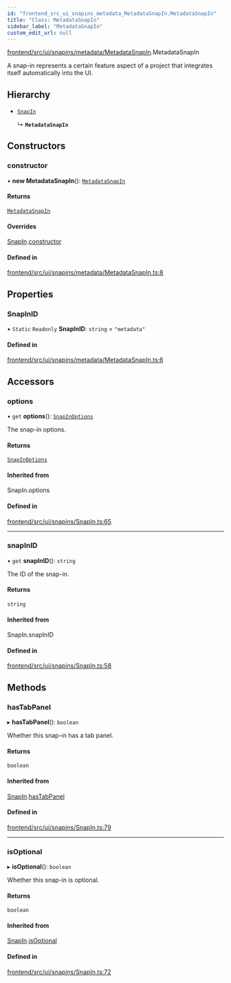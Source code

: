 ```yaml
---
id: "frontend_src_ui_snapins_metadata_MetadataSnapIn.MetadataSnapIn"
title: "Class: MetadataSnapIn"
sidebar_label: "MetadataSnapIn"
custom_edit_url: null
---
```


[frontend/src/ui/snapins/metadata/MetadataSnapIn](../modules/frontend_src_ui_snapins_metadata_MetadataSnapIn.md).MetadataSnapIn

A snap-in represents a certain feature aspect of a project that integrates itself automatically into the UI.

## Hierarchy

- [`SnapIn`](frontend_src_ui_snapins_SnapIn.SnapIn.md)

  ↳ **`MetadataSnapIn`**

## Constructors

### constructor

• **new MetadataSnapIn**(): [`MetadataSnapIn`](frontend_src_ui_snapins_metadata_MetadataSnapIn.MetadataSnapIn.md)

#### Returns

[`MetadataSnapIn`](frontend_src_ui_snapins_metadata_MetadataSnapIn.MetadataSnapIn.md)

#### Overrides

[SnapIn](frontend_src_ui_snapins_SnapIn.SnapIn.md).[constructor](frontend_src_ui_snapins_SnapIn.SnapIn.md#constructor)

#### Defined in

[frontend/src/ui/snapins/metadata/MetadataSnapIn.ts:8](https://github.com/Soroush9978/rds-ng/blob/3365237/src/frontend/src/ui/snapins/metadata/MetadataSnapIn.ts#L8)

## Properties

### SnapInID

▪ `Static` `Readonly` **SnapInID**: `string` = `"metadata"`

#### Defined in

[frontend/src/ui/snapins/metadata/MetadataSnapIn.ts:6](https://github.com/Soroush9978/rds-ng/blob/3365237/src/frontend/src/ui/snapins/metadata/MetadataSnapIn.ts#L6)

## Accessors

### options

• `get` **options**(): [`SnapInOptions`](../interfaces/frontend_src_ui_snapins_SnapIn.SnapInOptions.md)

The snap-in options.

#### Returns

[`SnapInOptions`](../interfaces/frontend_src_ui_snapins_SnapIn.SnapInOptions.md)

#### Inherited from

SnapIn.options

#### Defined in

[frontend/src/ui/snapins/SnapIn.ts:65](https://github.com/Soroush9978/rds-ng/blob/3365237/src/frontend/src/ui/snapins/SnapIn.ts#L65)

___

### snapInID

• `get` **snapInID**(): `string`

The ID of the snap-in.

#### Returns

`string`

#### Inherited from

SnapIn.snapInID

#### Defined in

[frontend/src/ui/snapins/SnapIn.ts:58](https://github.com/Soroush9978/rds-ng/blob/3365237/src/frontend/src/ui/snapins/SnapIn.ts#L58)

## Methods

### hasTabPanel

▸ **hasTabPanel**(): `boolean`

Whether this snap-in has a tab panel.

#### Returns

`boolean`

#### Inherited from

[SnapIn](frontend_src_ui_snapins_SnapIn.SnapIn.md).[hasTabPanel](frontend_src_ui_snapins_SnapIn.SnapIn.md#hastabpanel)

#### Defined in

[frontend/src/ui/snapins/SnapIn.ts:79](https://github.com/Soroush9978/rds-ng/blob/3365237/src/frontend/src/ui/snapins/SnapIn.ts#L79)

___

### isOptional

▸ **isOptional**(): `boolean`

Whether this snap-in is optional.

#### Returns

`boolean`

#### Inherited from

[SnapIn](frontend_src_ui_snapins_SnapIn.SnapIn.md).[isOptional](frontend_src_ui_snapins_SnapIn.SnapIn.md#isoptional)

#### Defined in

[frontend/src/ui/snapins/SnapIn.ts:72](https://github.com/Soroush9978/rds-ng/blob/3365237/src/frontend/src/ui/snapins/SnapIn.ts#L72)
